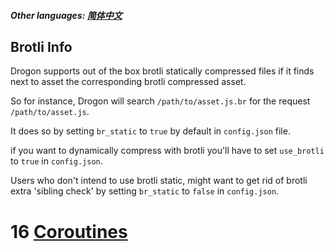 ##### Other languages: [简体中文](/CHN/CHN-15-Brotli压缩)

## Brotli Info

Drogon supports out of the box brotli statically compressed files if it finds next to asset the corresponding brotli compressed asset.

So for instance, Drogon will search `/path/to/asset.js.br` for the request `/path/to/asset.js`.

It does so by setting `br_static` to `true` by default in `config.json` file.

if you want to dynamically compress with brotli you'll have to set `use_brotli` to `true` in `config.json`.

Users who don't intend to use brotli static, might want to get rid of brotli extra 'sibling check'
by setting `br_static` to `false` in `config.json`.

# 16 [Coroutines](/ENG/ENG-17-Coroutines)
